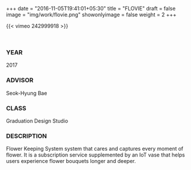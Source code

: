 +++
date = "2016-11-05T19:41:01+05:30"
title = "FLOVIE"
draft = false
image = "img/work/flovie.png"
showonlyimage = false
weight = 2
+++

<!--more-->

{{< vimeo 242999918 >}}

<br>

### YEAR 

2017

### ADVISOR

Seok-Hyung Bae

### CLASS

Graduation Design Studio

### DESCRIPTION

Flower Keeping System system that cares and captures every moment of flower. It is a subscription service supplemented by an IoT vase that helps users experience flower bouquets longer and deeper.
